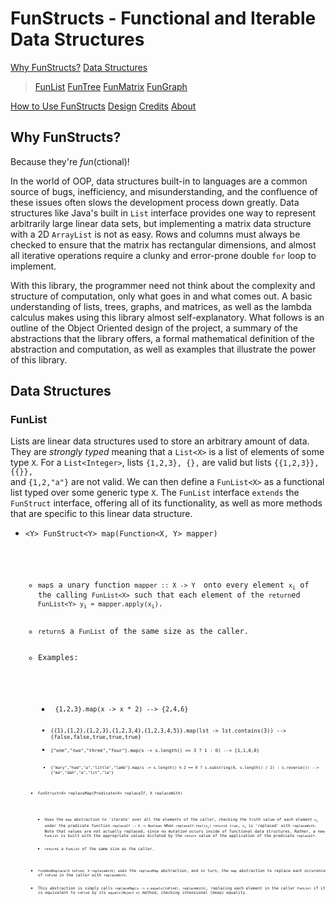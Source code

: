 
# FunStructs - Functional and Iterable Data Structures
[Why FunStructs?](#sec:why)
[Data Structures](#sec:structs)
> [FunList](#sec:funlist)
> [FunTree](#sec:funtree)
> [FunMatrix](#sec:funmatrix)
> [FunGraph](#sec:fungraph)

[How to Use FunStructs](#sec:usage)
[Design](#sec:design)
[Credits](#sec:credits)
[About](#sec:about)

## Why FunStructs? <a name="sec:why"></a>
Because they're <i>fun</i>(ctional)!

In the world of OOP, data structures built-in to languages are a common source of bugs, inefficiency, and misunderstanding, and the confluence of these issues often slows the development process down greatly. Data structures like Java's built in <code>List</code> interface provides one way to represent arbitrarily large linear data sets, but implementing a matrix data structure with a 2D <code>ArrayList</code> is not as easy. Rows and columns must always be checked to ensure that the matrix has rectangular dimensions, and almost all iterative operations require a clunky and error-prone double <code>for</code> loop to implement.

With this library, the programmer need not think about the complexity and structure of computation, only what goes in and what comes out. A basic understanding of lists, trees, graphs, and matrices, as well as the lambda calculus makes using this library almost self-explanatory. What follows is an outline of the Object Oriented design of the project, a summary of the abstractions that the library offers, a formal mathematical definition of the abstraction and computation, as well as examples that illustrate the power of this library.

##  Data Structures <a name="sec:structs"></a>
###  FunList
Lists are linear data structures used to store an arbitrary amount of data. They are <i>strongly typed</i> meaning that a <code>List&lt;X&gt;</code> is a list of elements of some type <code>X</code>. For a <code>List&lt;Integer&gt;</code>, lists <code>{1,2,3}, {},</code> are valid but lists <code>{{1,2,3}}, {{}}, </code> and <code>{1,2,"a"}</code> are not valid. We can then define a <code>FunList&lt;X&gt;</code> as a functional list typed over some generic type <code>X</code>. The <code>FunList</code> interface <code>extends</code> the <code>FunStruct</code> interface, offering all of its functionality, as well as more methods that are specific to this linear data structure.

<ul>
	<li><code>&lt;Y&gt; FunStruct&lt;Y&gt; map(Function&lt;X, Y&gt; mapper)</li>
		<ul>
			<li><code>map</code>s a unary function <code>mapper :: X -> Y </code> onto every element <code>x<sub>i</sub></code> of the calling <code>FunList&lt;X&gt;</code> such that each element of the <code>return</code>ed <code>FunList&lt;Y&gt; y<sub>i</sub> = mapper.apply(x<sub>i</sub>)</code>.</li>
			<li><code>return</code>s a <code>FunList</code> of the same size as the caller.</li>
			<li>Examples:</li>
				<ul>
					<li> <code>{1,2,3}.map(x -> x * 2) --> {2,4,6} </li>
					<li><code>{{1},{1,2},{1,2,3},{1,2,3,4},{1,2,3,4,5}}.map(lst -> lst.contains(3)) --> {false,false,true,true,true}
					<li><code>{"one","two","three","four"}.map(s -> s.length() == 3 ? 1 : 0) --> {1,1,0,0}</li>
					<li><code>{"mary","had","a","little","lamb"}.map(s -> s.length() % 2 == 0 ? s.substring(0, s.length() / 2) : s.reverse()) --> {"ma","dah","a","lit","la"}
			</ul>
	<li><code>FunStruct&lt;X&gt; replaceMap(Predicate&lt;X&gt; replaceIf, X replaceWith)</li>
		<ul>
			<li>Uses the <code>map</code> abstraction to 'iterate' over all the elements of the caller, checking the truth value of each element <code>x<sub>i</sub></code> under the predicate function <code>replaceIf :: X -> Boolean</code> When <code>replaceIf.test(x<sub>i</sub>) return</code>s <code>true</code>, <code>x<sub>i</sub></code> is 'replaced' with <code>replaceWith</code>. Note that values are not actually replaced, since no mutation occurs inside of functional data structures. Rather, a new <code>FunList</code> is built with the appropriate values dictated by the <code>return</code> value of the application of the predicate <code>replaceIf</code>.</li>
			<li><code>return</code>s a <code>FunList</code> of the same size as the caller.</li>
		</ul>
		<li><code>findAndReplace(X toFind, X replaceWith)</code> uses the <code>replaceMap</code> abstraction, and in turn, the <code>map</code> abstraction to replace each occurence of <code>toFind</code> in the caller with <code>replaceWith</code>.</li>
		<li>This abstraction is simply calls <code>replaceMap(x -> x.equals(toFind), replaceWith)</code>, replacing each element in the caller <code>FunList</code> if it is equivalent to <code>toFind</code> by its <code>equals(Object o)</code> method, checking intensional (deep) equality.
	
		



